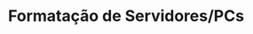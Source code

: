 ---
title: Formatação de Servidores/PCs
title_min: Formatação
redirect_to: /catalago#formatação-de-servidorespcs
filter: formatacao
order: 4
---